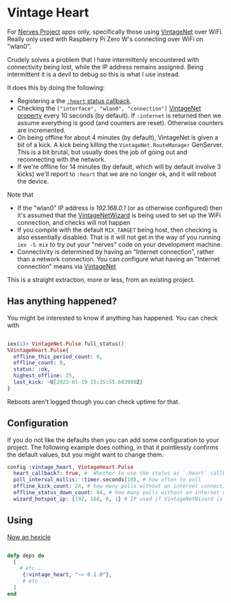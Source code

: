 # Vintage Heart

For [Nerves Project](https://nerves-project.org) apps only, specifically those using [VintageNet](https://hexdocs.pm/vintage_net/VintageNet.html) over WiFi. Really only used with Raspberry Pi Zero W's connecting over WiFi on "wlan0".

Crudely solves a problem that I have intermittenly encountered with connectivity being lost, while the IP address remains assigned. Being intermittent it is a devil to debug so this is what I use instead.


It does this by doing the following:

* Registering a the [`:heart` status callback](https://github.com/nerves-project/nerves_heart).
* Checking the `["interface", "wlan0", "connection"]` [VintageNet property](https://hexdocs.pm/vintage_net/readme.html#properties) every 10 seconds (by default). If `:internet` is returned then we assume everything is good (and counters are reset). Otherwise counters are incremented.
* On being offline for about 4 minutes (by default), VintageNet is given a bit of a kick. A kick being killing the `VintageNet.RouteManager` GenServer. This is a bit brutal, but usually does the job of going out and reconnecting with the network. 
* If we're offline for 14 minutes (by default, which will by default involve 3 kicks) we'll report to `:heart` that we are no longer ok, and it will reboot the device.

Note that 

* If the "wlan0" IP address is _192.168.0.1_ (or as otherwise configured) then it's assumed that the [VintageNetWizard](https://hexdocs.pm/vintage_net_wizard/readme.html) is being used to set up the WiFi connection, and checks will not happen
* If you compile with the default `MIX_TARGET` being host, then checking is also essentially disabled. That is it will not get in the way of you running `iex -S mix` to try out your "nerves" code on your development machine. 
* Connectivity is determined by having an "Internet connection", rather than a network connection. You can configure what having an "Internet connection" means via [VintageNet](https://hexdocs.pm/vintage_net/readme.html#internet-connectivity-checks)

This is a straight extraction, more or less, from an existing project.

## Has anything happened?

You might be interested to know if anything has happened. You can check with

```elixir

iex(1)> VintageNet.Pulse.full_status()
%VintageHeart.Pulse{
  offline_this_period_count: 0,
  offline_count: 0,
  status: :ok,
  highest_offline: 25,
  last_kick: ~U[2023-01-19 15:35:55.603980Z]
}
```

Reboots aren't logged though you can check uptime for that.


## Configuration

If you do not like the defaults then you can add some configuration to your project. The following example does nothing, in that it pointlessly confirms the default values, but you might want to change them.


```elixir
config :vintage_heart, VintageHeart.Pulse
  heart_callback?: true, #  Whether to use the status as `:heart` callback
  poll_interval_millis: :timer.seconds(10), # how often to poll
  offline_kick_count: 24, # how many polls without an internet connection before giving VintageNet a kick
  offline_status_down_count: 84, # how many polls without an internet connection before setting the status to down
  wizard_hotspot_ip: {192, 168, 0, 1} # IP used if VintageNetWizard is active as a hotspot
```

## Using

[Now an hexicle](https://hex.pm/packages/vintage_heart)

```elixir

defp deps do
  [
    # etc...
     {:vintage_heart, "~> 0.1.0"},
     # etc ... 
  ]
end
```
